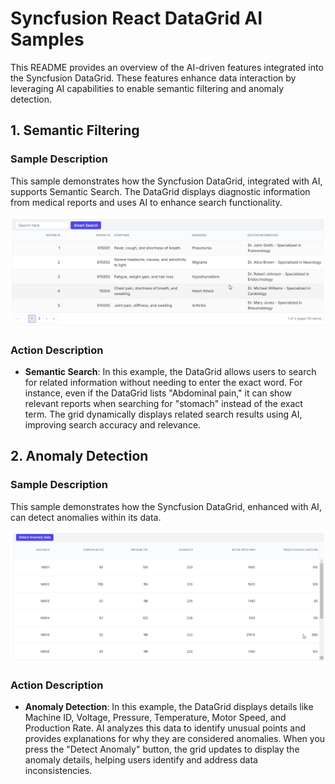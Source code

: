 # Syncfusion React DataGrid AI Samples

This README provides an overview of the AI-driven features integrated into the Syncfusion DataGrid. These features enhance data interaction by leveraging AI capabilities to enable semantic filtering and anomaly detection.

## 1. Semantic Filtering

### Sample Description

This sample demonstrates how the Syncfusion DataGrid, integrated with AI, supports Semantic Search. The DataGrid displays diagnostic information from medical reports and uses AI to enhance search functionality.

![Grid AI Semantic Search](../gif-images/grid/grid-semanticsearch.gif)

### Action Description

- **Semantic Search**: In this example, the DataGrid allows users to search for related information without needing to enter the exact word. For instance, even if the DataGrid lists "Abdominal pain," it can show relevant reports when searching for "stomach" instead of the exact term. The grid dynamically displays related search results using AI, improving search accuracy and relevance.

## 2. Anomaly Detection

### Sample Description

This sample demonstrates how the Syncfusion DataGrid, enhanced with AI, can detect anomalies within its data.

![Grid AI Anomaly Detection](../gif-images/grid/anomaly-detection.gif)

### Action Description

- **Anomaly Detection**: In this example, the DataGrid displays details like Machine ID, Voltage, Pressure, Temperature, Motor Speed, and Production Rate. AI analyzes this data to identify unusual points and provides explanations for why they are considered anomalies. When you press the "Detect Anomaly" button, the grid updates to display the anomaly details, helping users identify and address data inconsistencies.
